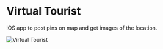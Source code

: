 # Virtual Tourist

iOS app to post pins on map and get images of the location.

![Virtual Tourist](https://cloud.githubusercontent.com/assets/3099626/19128587/bf2ca3a4-8b8f-11e6-880a-62cac99d3fc4.png)
